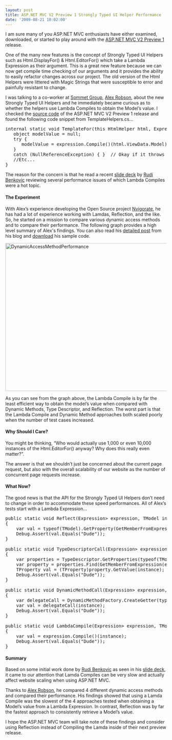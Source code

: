 ```yaml
---
layout: post
title: ASP.NET MVC V2 Preview 1 Strongly Typed UI Helper Performance
date: '2009-08-21 10:02:00'
---
```


<p>I am sure many of you ASP.NET MVC enthusiasts have either examined, downloaded, or started to play around with the <a href="http://www.microsoft.com/downloadS/details.aspx?familyid=D34F9EAA-FCBE-4E20-B2FD-A9A03DE7D6DD&displaylang=en">ASP.NET MVC V2 Preview 1</a> release.</p>  <p>One of the many new features is the concept of Strongly Typed UI Helpers such as Html.DisplayFor() & Html.EditorFor() which take a Lambda Expression as their argument. This is a great new feature because we can now get compile time checking of our arguments and it provides the ability to easily refactor changes across our project. The old version of the Html Helpers were littered with Magic Strings that were susceptible to error and painfully resistant to change. </p>  <p>I was talking to a co-worker at <a href="http://www.sommetgroup.com/">Sommet Group</a>, <a href="http://twitter.com/A_Robson">Alex Robson</a>, about the new Strongly Typed UI Helpers and he immediately became curious as to whether the helpers use Lambda Compiles to obtain the Model’s value. I checked the <a href="http://aspnet.codeplex.com/Release/ProjectReleases.aspx?ReleaseId=30886">source code</a> of the ASP.NET MVC V2 Preview 1 release and found the following code snippet from TemplateHelpers.cs…</p>  <pre>internal static void TemplateFor<TModel, TValue>(this HtmlHelper<TModel> html, Expression<Func<TModel, TValue>> expression, string templateName, string htmlFieldId, DataBoundControlMode mode) where TModel : class {<br>   object modelValue = null;<br>   try {<br>      modelValue = expression.Compile()(html.ViewData.Model);<br>   }<br>   catch (NullReferenceException) { }  // Okay if it throws a null ref exception, we can infer types without the actual data<br>   //Etc...<br>}</pre> <p>The reason for the concern is that he read a recent <a href="http://blog.whiletrue.com/2009/04/aspnet-mvc-performance/">slide deck</a> by <a href="mailto://rudib@whiletrue.com">Rudi Benkovic</a> reviewing several performance issues of which Lambda Compiles were a hot topic.</p> <h4>The Experiment</h4> <p>With Alex’s experience developing the Open Source project <a href="http://www.codeplex.com/nvigorate">Nvigorate</a>, he has had a lot of experience working with Lamdas, Reflection, and the like. So, he started on a mission to compare various dynamic access methods and to compare their performance. The following graph provides a high level summary of Alex's findings. You can also read his <a href="http://sharplearningcurve.com/blog/post/2009/08/19/Dynamic-Access-Method-Performance-Comparison.aspx">detailed post</a> from his blog and <a href="http://sharplearningcurve.com/blog/files/accessorperformance.zip">download</a> his sample code.  </p> <p><a href="http://elijahmanor.com/content/binary/WindowsLiveWriter/ASP.NETMVCV2Preview1Performance_BF7B/DynamicAccessMethodPerformance_2.png"><img title="DynamicAccessMethodPerformance" border="0" alt="DynamicAccessMethodPerformance" src="http://elijahmanor.com/content/binary/WindowsLiveWriter/ASP.NETMVCV2Preview1Performance_BF7B/DynamicAccessMethodPerformance_thumb.png" width="621" height="462"></a> </p> <p>As you can see from the graph above, the Lambda Compile is by far the least efficient way to obtain the model’s value when compared with Dynamic Methods, Type Descriptor, and Reflection. The worst part is that the Lambda Compile and Dynamic Method approaches both scaled poorly when the number of test cases increased. </p> <h4>Why Should I Care?</h4> <p>You might be thinking, “Who would actually use 1,000 or even 10,000 instances of the Html.EditorFor() anyway? Why does this really even matter?”. </p> <p>The answer is that we shouldn’t just be concerned about the current page request, but also with the overall scalability of our website as the number of concurrent page requests increase.</p> <h4>What Now?</h4> <p>The good news is that the API for the Strongly Typed UI Helpers don’t need to change in order to accommodate these speed performances. All of Alex’s tests start with a Lambda Expression…</p> <pre>public static void Reflect<TModel, TProperty>(Expression<Func<TModel, TProperty>> expression, TModel instance)<br>{<br>    var val = typeof(TModel).GetProperty(GetMemberFromExpression(expression)).GetValue(instance, new object[] {});<br>    Debug.Assert(val.Equals("Dude"));<br>}<br><br>public static void TypeDescriptorCall<TModel, TProperty>(Expression<Func<TModel, TProperty>> expression, TModel instance)<br>{<br>    var properties = TypeDescriptor.GetProperties(typeof(TModel));<br>    var property = properties.Find(GetMemberFromExpression(expression), false);<br>    TProperty val = (TProperty)property.GetValue(instance);<br>    Debug.Assert(val.Equals("Dude"));<br>}<br><br>public static void DynamicMethodCall<TModel, TProperty>(Expression<Func<TModel, TProperty>> expression, TModel instance)<br>{<br>    var delegateCall = DynamicMethodFactory.CreateGetter(typeof(TModel).GetProperty(GetMemberFromExpression(expression)));<br>    var val = delegateCall(instance);<br>    Debug.Assert(val.Equals("Dude"));<br>}<br><br>public static void LambdaCompile<TModel, TProperty>(Expression<Func<TModel, TProperty>> expression, TModel instance)<br>{<br>    var val = expression.Compile()(instance);<br>    Debug.Assert(val.Equals("Dude"));<br>}</pre> <h4>Summary</h4> <p>Based on some initial work done by <a href="mailto://rudib@whiletrue.com">Rudi Benkovic</a> as seen in his <a href="http://blog.whiletrue.com/2009/04/aspnet-mvc-performance/">slide deck</a>, it came to our attention that Lamda Compiles can be very slow and actually affect website scaling when using ASP.NET MVC.</p> <p>Thanks to <a href="http://twitter.com/A_Robson">Alex Robson</a>, he compared 4 different dynamic access methods and compared their performance. His findings showed that using a Lamda Compile was the slowest of the 4 approaches tested when obtaining a Model’s value from a Lambda Expression. In contrast, Reflection was by far the fastest approach to consistently retrieve a Model’s value.</p> <p>I hope the ASP.NET MVC team will take note of these findings and consider using Reflection instead of Compiling the Lamda inside of their next preview release. </p>